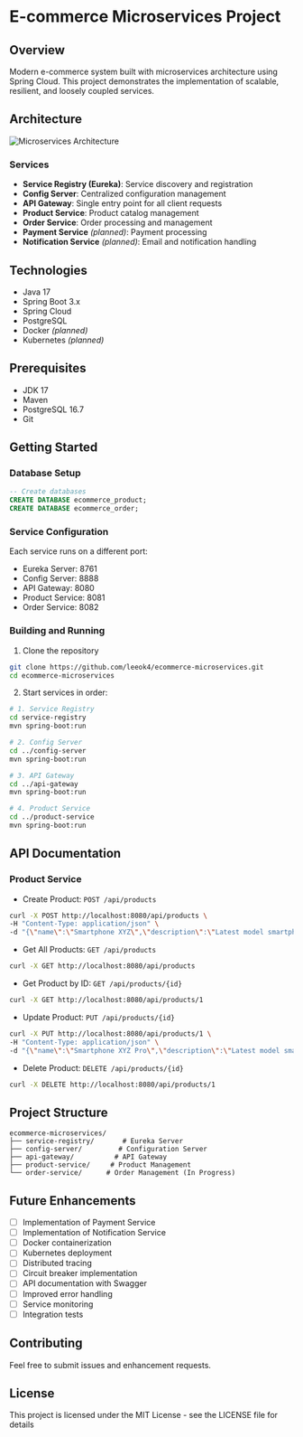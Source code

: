 # E-commerce Microservices Project

## Overview
Modern e-commerce system built with microservices architecture using Spring Cloud. This project demonstrates the implementation of scalable, resilient, and loosely coupled services.

## Architecture
![Microservices Architecture](diagram-url-placeholder)

### Services
- **Service Registry (Eureka)**: Service discovery and registration
- **Config Server**: Centralized configuration management
- **API Gateway**: Single entry point for all client requests
- **Product Service**: Product catalog management
- **Order Service**: Order processing and management
- **Payment Service** *(planned)*: Payment processing
- **Notification Service** *(planned)*: Email and notification handling

## Technologies
- Java 17
- Spring Boot 3.x
- Spring Cloud
- PostgreSQL
- Docker *(planned)*
- Kubernetes *(planned)*

## Prerequisites
- JDK 17
- Maven
- PostgreSQL 16.7
- Git

## Getting Started

### Database Setup
```sql
-- Create databases
CREATE DATABASE ecommerce_product;
CREATE DATABASE ecommerce_order;
```

### Service Configuration
Each service runs on a different port:
- Eureka Server: 8761
- Config Server: 8888
- API Gateway: 8080
- Product Service: 8081
- Order Service: 8082

### Building and Running

1. Clone the repository
```bash
git clone https://github.com/leeok4/ecommerce-microservices.git
cd ecommerce-microservices
```

2. Start services in order:
```bash
# 1. Service Registry
cd service-registry
mvn spring-boot:run

# 2. Config Server
cd ../config-server
mvn spring-boot:run

# 3. API Gateway
cd ../api-gateway
mvn spring-boot:run

# 4. Product Service
cd ../product-service
mvn spring-boot:run
```

## API Documentation

### Product Service
- Create Product: `POST /api/products`
```bash
curl -X POST http://localhost:8080/api/products \
-H "Content-Type: application/json" \
-d "{\"name\":\"Smartphone XYZ\",\"description\":\"Latest model smartphone\",\"price\":999.99,\"category\":\"Electronics\",\"stockQuantity\":50}"
```

- Get All Products: `GET /api/products`
```bash
curl -X GET http://localhost:8080/api/products
```

- Get Product by ID: `GET /api/products/{id}`
```bash
curl -X GET http://localhost:8080/api/products/1
```

- Update Product: `PUT /api/products/{id}`
```bash
curl -X PUT http://localhost:8080/api/products/1 \
-H "Content-Type: application/json" \
-d "{\"name\":\"Smartphone XYZ Pro\",\"description\":\"Latest model smartphone - Pro version\",\"price\":1299.99,\"category\":\"Electronics\",\"stockQuantity\":30}"
```

- Delete Product: `DELETE /api/products/{id}`
```bash
curl -X DELETE http://localhost:8080/api/products/1
```

## Project Structure
```
ecommerce-microservices/
├── service-registry/       # Eureka Server
├── config-server/         # Configuration Server
├── api-gateway/          # API Gateway
├── product-service/     # Product Management
└── order-service/      # Order Management (In Progress)
```

## Future Enhancements
- [ ] Implementation of Payment Service
- [ ] Implementation of Notification Service
- [ ] Docker containerization
- [ ] Kubernetes deployment
- [ ] Distributed tracing
- [ ] Circuit breaker implementation
- [ ] API documentation with Swagger
- [ ] Improved error handling
- [ ] Service monitoring
- [ ] Integration tests

## Contributing
Feel free to submit issues and enhancement requests.

## License
This project is licensed under the MIT License - see the LICENSE file for details